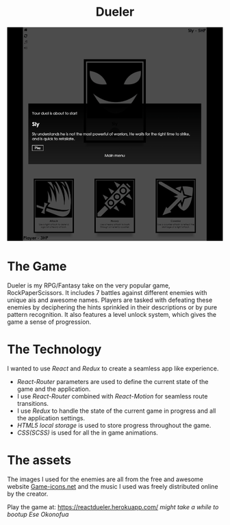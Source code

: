 <h1 align="center">Dueler</h1>
<p align="center">
  <img height="500" src="https://github.com/EseOkonofua/React-Dueler/blob/master/github/gameplay.gif" />
</p>

# The Game
Dueler is my RPG/Fantasy take on the very popular game, RockPaperScissors. It includes 7 battles against different enemies with unique ais and awesome names. Players are tasked with defeating these enemies by deciphering the hints sprinkled in their descriptions or by pure pattern recognition. It also features a level unlock system, which gives the game a sense of progression.

# The Technology
I wanted to use _React_ and _Redux_ to create a seamless app like experience. 
* _React-Router_ parameters are used to define the current state of the game and the application.
* I use _React-Router_ combined with _React-Motion_ for seamless route transitions. 
* I use _Redux_ to handle the state of the current game in progress and all the application settings. 
* _HTML5 local storage_ is used to store progress throughout the game. 
* _CSS(SCSS)_ is used for all the in game animations.

# The assets
The images I used for the enemies are all from the free and awesome website [Game-icons.net](http://game-icons.net/) and the music I used was freely distributed online by the creator.

 Play the game at: https://reactdueler.herokuapp.com/ *might take a while to bootup*
_Ese Okonofua_
